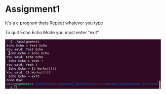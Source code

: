 # Assignment1

It's a c program thats Repeat whatever you type

To quit Echo Echo Mode you must enter "exit"

![Output Example](Assignment1_output.png)
